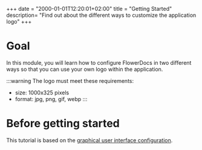 +++
date = "2000-01-01T12:20:01+02:00"
title = "Getting Started"
description= "Find out about the different ways to customize the application logo"
+++

# Goal 

In this module, you will learn how to configure FlowerDocs in two different ways so that you can use your own logo within the application.

:::warning
The logo must meet these requirements:

* size: 1000x325 pixels
* format: jpg, png, gif, webp
:::

# Before getting started 

This tutorial is based on the [graphical user interface configuration](broken-link.md).